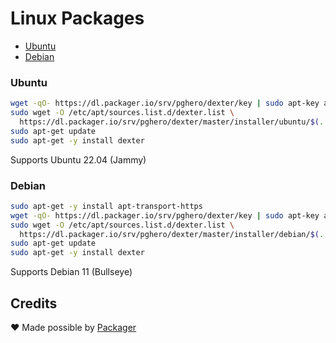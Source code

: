 # Linux Packages

- [Ubuntu](#ubuntu)
- [Debian](#debian)

### Ubuntu

```sh
wget -qO- https://dl.packager.io/srv/pghero/dexter/key | sudo apt-key add -
sudo wget -O /etc/apt/sources.list.d/dexter.list \
  https://dl.packager.io/srv/pghero/dexter/master/installer/ubuntu/$(. /etc/os-release && echo $VERSION_ID).repo
sudo apt-get update
sudo apt-get -y install dexter
```

Supports Ubuntu 22.04 (Jammy)

### Debian

```sh
sudo apt-get -y install apt-transport-https
wget -qO- https://dl.packager.io/srv/pghero/dexter/key | sudo apt-key add -
sudo wget -O /etc/apt/sources.list.d/dexter.list \
  https://dl.packager.io/srv/pghero/dexter/master/installer/debian/$(. /etc/os-release && echo $VERSION_ID).repo
sudo apt-get update
sudo apt-get -y install dexter
```

Supports Debian 11 (Bullseye)

## Credits

:heart: Made possible by [Packager](https://packager.io/)
